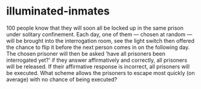 # illuminated-inmates

100 people know that they will soon all be locked up in the same prison under solitary confinement. Each day, one of them — chosen at random — will be brought into the interrogation room, see the light switch then offered the chance to flip it before the next person comes in on the following day. The chosen prisoner will then be asked 'have all prisoners been interrogated yet?' if they answer affirmatively and correctly, all prisoners will be released. If their affirmative response is incorrect, all prisoners will be executed. What scheme allows the prisoners to escape most quickly (on average) with no chance of being executed?
